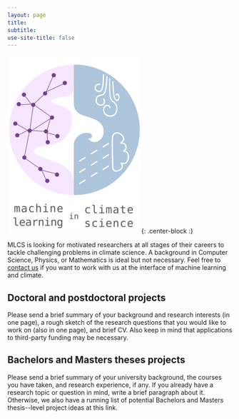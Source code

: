 ```yaml
---
layout: page
title:
subtitle:
use-site-title: false
---
```

![MLCS-Logo](/img/mlcs_logo_small.png){: .center-block :}

MLCS is looking for motivated researchers at all stages of their careers
to tackle challenging problems in climate science. A background in
Computer Science, Physics, or Mathematics is ideal but not necessary.
Feel free to [contact us](https://mlcs.github.io/about-mlcs/#contact) if
you want to work with us at the interface of machine learning and
climate.

## Doctoral and postdoctoral projects

Please send a brief summary of your background and research interests
(in one page), a rough sketch of the research questions that you would
like to work on (also in one page), and brief CV. Also keep in mind that
applications to third-party funding may be necessary.

## Bachelors and Masters theses projects

Please send a brief summary of your university background, the courses
you have taken, and research experience, if any. If you already have a
research topic or question in mind, write a brief paragraph about it.
Otherwise, we also have a running list of potential Bachelors and
Masters thesis--level project ideas at this link.
